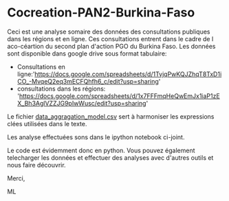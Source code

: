 # Cocreation-PAN2-Burkina-Faso
Ceci est une analyse somaire des données des consultations publiques dans les régions et en ligne.
Ces consultations entrent dans le cadre de l aco-céartion du second plan d'action PGO du Burkina Faso.
Les données sont disponible dans google drive sous format tabulaire:
* Consultations en ligne:'https://docs.google.com/spreadsheets/d/1TvjqPwKQJZhqT8TxD1iCO_-MvqeQ2eq3mECFQhfh6_c/edit?usp=sharing'
* consultations dans les régions: 'https://docs.google.com/spreadsheets/d/1x7FFFmqHeQwEmJx1iaP1zEX_Bh3AglVZZJG9pIwWusc/edit?usp=sharing'

Le fichier [data_aggragation_model.csv](https://raw.githubusercontent.com/lingani/Cocreation-PAN2-Burkina-Faso/master/data_aggragation_model.csv) sert à harmoniser les expressions clées utilisées dans le texte.

Les analyse effectuées sons dans le ipython notebook ci-joint.

Le code est évidemment donc en python. Vous pouvez également telecharger les données et effectuer des analyses avec d'autres outils et nous faire découvrir.

Merci,

ML
